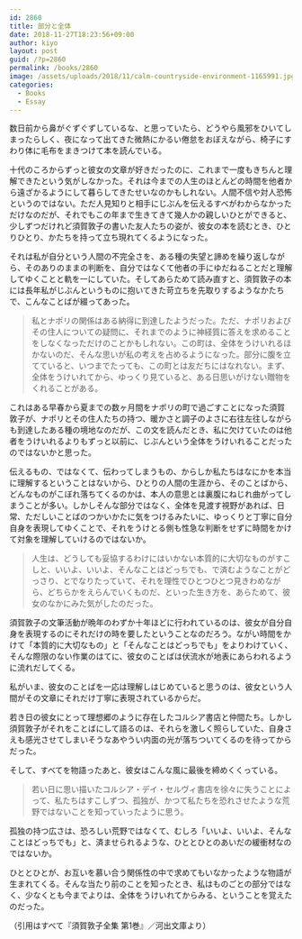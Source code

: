 ```yaml
---
id: 2860
title: 部分と全体
date: 2018-11-27T18:23:56+09:00
author: kiyo
layout: post
guid: /?p=2860
permalink: /books/2860
image: /assets/uploads/2018/11/calm-countryside-environment-1165991.jpg
categories:
  - Books
  - Essay
---
```

数日前から鼻がぐずぐずしているな、と思っていたら、どうやら風邪をひいてしまったらしく、夜になって出てきた微熱にかるい倦怠をおぼえながら、椅子にすわり体に毛布をまきつけて本を読んでいる。

十代のころからずっと彼女の文章が好きだったのに、これまで一度もきちんと理解できたという気がしなかった。それは今までの人生のほとんどの時間を他者から遠ざかるようにして暮らしてきたせいなのかもしれない。人間不信や対人恐怖というのではない。ただ人見知りと相手にじぶんを伝えるすべがわからなかっただけなのだが、それでもこの年まで生きてきて幾人かの親しいひとができると、少しずつだけれど須賀敦子の書いた友人たちの姿が、彼女の本を読むとき、ひとりひとり、かたちを持って立ち現れてくるようになった。

それは私が自分という人間の不完全さを、ある種の失望と諦めを繰り返しながら、そのありのままの判断を、自分ではなくて他者の手にゆだねることだと理解してゆくことと軌を一にしていた。そしてあらためて読み直すと、須賀敦子の本には長年私がじぶんというものに抱いてきた苛立ちを先取りするようなかたちで、こんなことばが綴ってあった。

> 私とナポリの関係はある納得に到達したようだった。ただ、ナポリおよびその住人についての疑問に、それまでのように神経質に答えを求めることをしなくなっただけのことかもしれない。この町は、全体をうけいれるほかないのだ、そんな思いが私の考えを占めるようになった。部分に腹を立てていると、いつまでたっても、この町とは友だちにはなれない。まず、全体をうけいれてから、ゆっくり見ていると、ある日思いがけない贈物をくれることがある。

これはある早春から夏までの数ヶ月間をナポリの町で過ごすことになった須賀敦子が、ナポリとその住人たちの持つ、暖かさと調子のよさに右往左往しながらも到達したある種の境地なのだが、この文を読んだとき、私に欠けていたのは他者をうけいれるよりもずっと以前に、じぶんという全体をうけいれることだったのではないかと思った。

伝えるもの、ではなくて、伝わってしまうもの、からしか私たちはなにかを本当に理解するということはないから、ひとりの人間の生涯から、そのことばから、どんなものがこぼれ落ちてくるのかは、本人の意思とは裏腹にねじれ曲がってしまうことが多い。しかしそんな部分ではなく、全体を見渡す視野があれば、日常、ただしいことばのつかいかたに気をつけるみたいに、ゆっくりと丁寧に自分自身を表現してゆくことで、それをうけとる側も性急な判断をせずに時間をかけて対象を理解していけるのではないか。

> 人生は、どうしても妥協するわけにはいかない本質的に大切なものがすこしと、いいよ、いいよ、そんなことはどっちでも、で済むようなことがどっさり、とでなりたっていて、それを理性でひとつひとつ見きわめながら、どちらかをえらんでいくものだ、といった生き方を、あらためて、彼女のなかにみた気がしたのだった。

須賀敦子の文筆活動が晩年のわずか十年ほどに行われているのは、彼女が自分自身を表現するのにそれだけの時を要したということなのだろう。ながい時間をかけて「本質的に大切なもの」と「そんなことはどっちでも」をよりわけていく、そんな際限のない作業のはてに、彼女のことばは伏流水が地表にあらわれるように流れだしてくる。

私がいま、彼女のことばを一応は理解しはじめていると思うのは、彼女という人間がその文章にそれだけ丁寧に表現されているからだ。

若き日の彼女にとって理想郷のように存在したコルシア書店と仲間たち。しかし須賀敦子がそれをことばにして語るのは、それらを激しく照らしていた、自身さえも感光させてしまいそうなあやうい内面の光が落ちついてくるのを待ってからだった。

そして、すべてを物語ったあと、彼女はこんな風に最後を締めくくっている。

> 若い日に思い描いたコルシア・デイ・セルヴィ書店を徐々に失うことによって、私たちはすこしずつ、孤独が、かつて私たちを恐れさせたような荒野ではないことを知っていったように思う。

孤独の持つ広さは、恐ろしい荒野ではなくて、むしろ「いいよ、いいよ、そんなことはどっちでも」と、済ませられるような、ひととひとのあいだの緩衝材なのではないか。

ひととひとが、お互いを慕い合う関係性の中で求めてもいなかったような物語が生まれてくる。そんな当たり前のことを知ったとき、私はものごとの部分ではなく、少なくとも今までよりは、全体をうけいれてからみる、ということを覚えたのだった。

（引用はすべて『須賀敦子全集 第1巻』／河出文庫より）